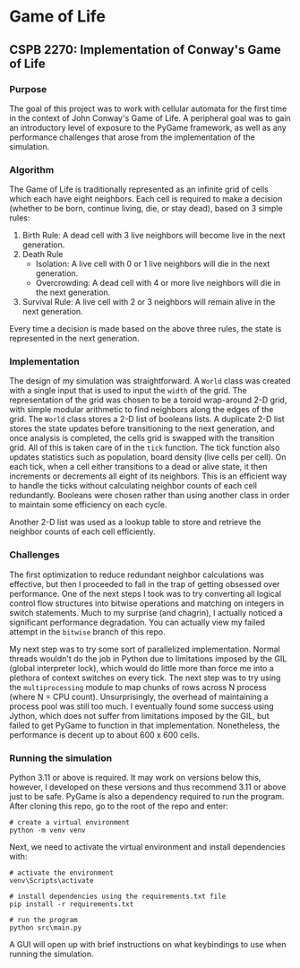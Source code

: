 # Game of Life

CSPB 2270: Implementation of Conway's Game of Life
--------------------------------------------------

### Purpose

The goal of this project was to work with cellular automata for the first time in the context of
John Conway's Game of Life. A peripheral goal was to gain an introductory level of exposure to the
PyGame framework, as well as any performance challenges that arose from the implementation of the
simulation.

### Algorithm

The Game of Life is traditionally represented as an infinite grid of cells which each have eight
neighbors. Each cell is required to make a decision (whether to be born, continue living, die, or stay dead),
based on 3 simple rules:

1. Birth Rule: A dead cell with 3 live neighbors will become live in the next generation.
2. Death Rule
   - Isolation: A live cell with 0 or 1 live neighbors will die in the next generation.
   - Overcrowding: A dead cell with 4 or more live neighbors will die in the next generation.
3. Survival Rule: A live cell with 2 or 3 neighbors will remain alive in the next generation.

Every time a decision is made based on the above three rules, the state is represented in the next
generation.

### Implementation

The design of my simulation was straightforward. A `World` class was created with a single input that
is used to input the `width` of the grid. The representation of the grid was chosen to be a toroid
wrap-around 2-D grid, with simple modular arithmetic to find neighbors along the edges of the grid. The
`World` class stores a 2-D list of booleans lists. A duplicate 2-D list stores the state updates before
transitioning to the next generation, and once analysis is completed, the cells grid is swapped with
the transition grid. All of this is taken care of in the `tick` function. The tick function also updates
statistics such as population, board density (live cells per cell). On each tick, when a cell either
transitions to a dead or alive state, it then increments or decrements all eight of its neighbors. This
is an efficient way to handle the ticks without calculating neighbor counts of each cell redundantly.
Booleans were chosen rather than using another class in order to maintain some efficiency on each cycle.

Another 2-D list was used as a lookup table to store and retrieve the neighbor counts of each cell
efficiently.

### Challenges

The first optimization to reduce redundant neighbor calculations was effective, but then I proceeded to
fall in the trap of getting obsessed over performance. One of the next steps I took was to try converting
all logical control flow structures into bitwise operations and matching on integers in switch statements.
Much to my surprise (and chagrin), I actually noticed a significant performance degradation. You can
actually view my failed attempt in the `bitwise` branch of this repo.

My next step was to try some sort of parallelized implementation. Normal threads wouldn't do the job in Python
due to limitations imposed by the GIL (global interpreter lock), which would do little more than force
me into a plethora of context switches on every tick. The next step was to try using the `multiprocessing`
module to map chunks of rows across N process (where N = CPU count). Unsurprisingly, the overhead of
maintaining a process pool was still too much. I eventually found some success using Jython, which does
not suffer from limitations imposed by the GIL, but failed to get PyGame to function in that implementation.
Nonetheless, the performance is decent up to about 600 x 600 cells.

### Running the simulation

Python 3.11 or above is required. It may work on versions below this, however, I developed on these
versions and thus recommend 3.11 or above just to be safe. PyGame is also a dependency required to run
the program. After cloning this repo, go to the root of the repo and enter:

```
# create a virtual environment
python -m venv venv
```

Next, we need to activate the virtual environment and install dependencies with:

```
# activate the environment
venv\Scripts\activate

# install dependencies using the requirements.txt file
pip install -r requirements.txt

# run the program
python src\main.py
```

A GUI will open up with brief instructions on what keybindings to use when running the simulation.
